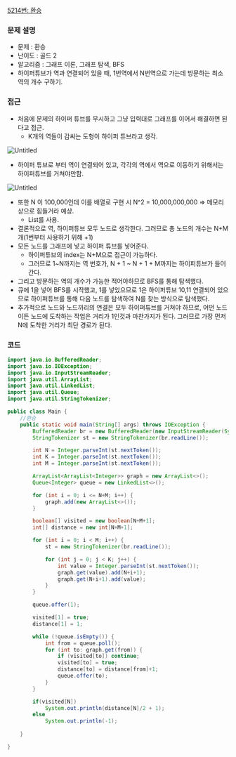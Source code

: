 
[5214번: 환승](https://www.acmicpc.net/problem/5214)

### 문제 설명

- 문제 : 환승
- 난이도 : 골드 2
- 알고리즘 : 그래프 이론, 그래프 탐색, BFS
- 하이퍼튜브가 역과 연결되어 있을 때, 1번역에서 N번역으로 가는데 방문하는 최소 역의 개수 구하기.

### 접근

- 처음에 문제의 하이퍼 튜브를 무시하고 그냥 입력대로 그래프를 이어서 해결하면 된다고 접근.
    - K개의 역들이 감싸는 도형이 하이퍼 튜브라고 생각.

![Untitled](https://s3-us-west-2.amazonaws.com/secure.notion-static.com/7f387777-ae59-4062-bb1c-6ebeb5f452cf/Untitled.png)

- 하이퍼 튜브로 부터 역이 연결되어 있고, 각각의 역에서 역으로 이동하기 위해서는 하이퍼튜브를 거쳐야만함.

![Untitled](https://s3-us-west-2.amazonaws.com/secure.notion-static.com/a3958063-98ae-42f2-93f9-3ce8459f8a7a/Untitled.png)

- 또한 N 이 100,000인데 이를 배열로 구현 시 N^2 = 10,000,000,000 ⇒ 메모리상으로 힘들거라 예상.
    - List를 사용.
- 결론적으로 역, 하이퍼튜브 모두 노드로 생각한다. 그러므로 총 노드의 개수는 N+M개(1번부터 사용하기 위해 +1)
- 모든 노드를 그래프에 넣고 하이퍼 튜브를 넣어준다.
    - 하이퍼튜브의 index는 N+M으로 접근이 가능하다.
    - 그러므로 1~N까지는 역 번호가, N + 1 ~ N + 1 + M까지는 하이퍼튜브가 들어간다.
- 그리고 방문하는 역의 개수가 가능한 적어야하므로 BFS를 통해 탐색했다.
- 큐에 1을 넣어 BFS를 시작했고, 1를 넣었으므로 1은 하이퍼튜브 10,11 연결되어 있으므로 하이퍼튜브를 통해 다음 노드를 탐색하여 N를 찾는 방식으로 탐색했다.
- 추가적으로 노드와 노드끼리의 연결은 모두 하이퍼튜브를 거쳐야 하므로, 어떤 노드이든 노드에 도착하는 작업은 거리가 1인것과 마찬가지가 된다. 그러므로 가장 먼저 N에 도착한 거리가 최단 경로가 된다.

### 코드

```java
import java.io.BufferedReader;
import java.io.IOException;
import java.io.InputStreamReader;
import java.util.ArrayList;
import java.util.LinkedList;
import java.util.Queue;
import java.util.StringTokenizer;

public class Main {
    //환승
    public static void main(String[] args) throws IOException {
        BufferedReader br = new BufferedReader(new InputStreamReader(System.in));
        StringTokenizer st = new StringTokenizer(br.readLine());

        int N = Integer.parseInt(st.nextToken());
        int K = Integer.parseInt(st.nextToken());
        int M = Integer.parseInt(st.nextToken());

        ArrayList<ArrayList<Integer>> graph = new ArrayList<>();
        Queue<Integer> queue = new LinkedList<>();

        for (int i = 0; i <= N+M; i++) {
            graph.add(new ArrayList<>());
        }

        boolean[] visited = new boolean[N+M+1];
        int[] distance = new int[N+M+1];

        for (int i = 0; i < M; i++) {
            st = new StringTokenizer(br.readLine());

            for (int j = 0; j < K; j++) {
                int value = Integer.parseInt(st.nextToken());
                graph.get(value).add(N+i+1);
                graph.get(N+i+1).add(value);
            }
        }

        queue.offer(1);

        visited[1] = true;
        distance[1] = 1;

        while (!queue.isEmpty()) {
            int from = queue.poll();
            for (int to: graph.get(from)) {
                if (visited[to]) continue;
                visited[to] = true;
                distance[to] = distance[from]+1;
                queue.offer(to);
            }
        }

        if(visited[N])
            System.out.println(distance[N]/2 + 1);
        else
            System.out.println(-1);
       
    }

}
```
